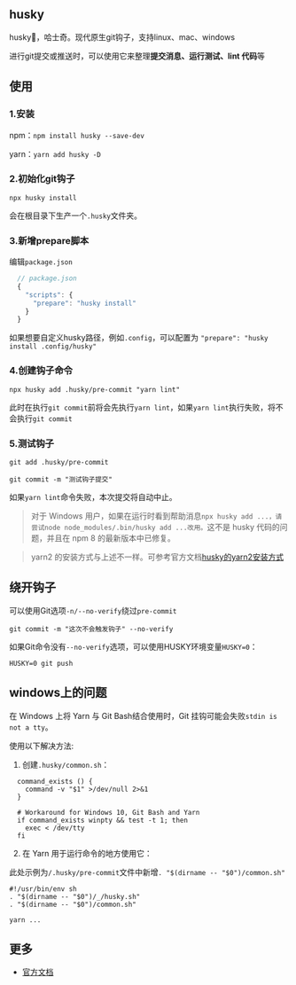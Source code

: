 ## husky

husky🐶，哈士奇。现代原生git钩子，支持linux、mac、windows

进行git提交或推送时，可以使用它来整理**提交消息、运行测试、lint 代码**等

## 使用

### 1.安装

npm：`npm install husky --save-dev`

yarn：`yarn add husky -D`

### 2.初始化git钩子

`npx husky install`

会在根目录下生产一个`.husky`文件夹。

### 3.新增prepare脚本

编辑`package.json`

```js
  // package.json
  {
    "scripts": {
      "prepare": "husky install"
    }
  }
```
如果想要自定义husky路径，例如`.config`，可以配置为 `"prepare": "husky install .config/husky"`

### 4.创建钩子命令

`npx husky add .husky/pre-commit "yarn lint"`

此时在执行`git commit`前将会先执行`yarn lint`，如果`yarn lint`执行失败，将不会执行`git commit`

### 5.测试钩子

`git add .husky/pre-commit`

`git commit -m "测试钩子提交"`

如果`yarn lint`命令失败，本次提交将自动中止。

> 对于 Windows 用户，如果在运行时看到帮助消息`npx husky add ...，请尝试node node_modules/.bin/husky add ...改用。`这不是 husky 代码的问题，并且在 npm 8 的最新版本中已修复。

> yarn2 的安装方式与上述不一样。可参考官方文档[husky的yarn2安装方式](https://typicode.github.io/husky/#/?id=yarn-2)

## 绕开钩子

可以使用Git选项`-n/--no-verify`绕过`pre-commit`

`git commit -m "这次不会触发钩子" --no-verify`

如果Git命令没有`--no-verify`选项，可以使用HUSKY环境变量`HUSKY=0`：

`HUSKY=0 git push`

## windows上的问题

在 Windows 上将 Yarn 与 Git Bash结合使用时，Git 挂钩可能会失败`stdin is not a tty`。

使用以下解决方法:

1. 创建`.husky/common.sh`：
  
```shell
  command_exists () {
    command -v "$1" >/dev/null 2>&1
  }

  # Workaround for Windows 10, Git Bash and Yarn
  if command_exists winpty && test -t 1; then
    exec < /dev/tty
  fi
```

2. 在 Yarn 用于运行命令的地方使用它：

此处示例为`/.husky/pre-commit`文件中新增`. "$(dirname -- "$0")/common.sh"`

```shell
#!/usr/bin/env sh
. "$(dirname -- "$0")/_/husky.sh"
. "$(dirname -- "$0")/common.sh"

yarn ...
```

## 更多

* [官方文档](https://typicode.github.io/husky/)